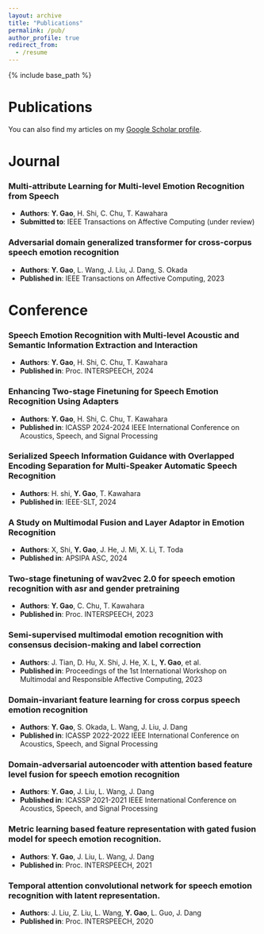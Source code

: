 ```yaml
---
layout: archive
title: "Publications"
permalink: /pub/
author_profile: true
redirect_from:
  - /resume
---
```


{% include base_path %}

Publications
======
You can also find my articles on my [Google Scholar profile](https://scholar.google.com/citations?user=aHwAO4YAAAAJ&hl=zh-CN&oi=sra).

Journal
======
### Multi-attribute Learning for Multi-level Emotion Recognition from Speech
- **Authors**: **Y. Gao**, H. Shi, C. Chu, T. Kawahara
- **Submitted to**: IEEE Transactions on Affective Computing (under review)
 
### Adversarial domain generalized transformer for cross-corpus speech emotion recognition
- **Authors**: **Y. Gao**, L. Wang, J. Liu, J. Dang, S. Okada
- **Published in**: IEEE Transactions on Affective Computing, 2023

Conference
======
### Speech Emotion Recognition with Multi-level Acoustic and Semantic Information Extraction and Interaction
- **Authors**: **Y. Gao**, H. Shi, C. Chu, T. Kawahara
- **Published in**: Proc. INTERSPEECH, 2024 

### Enhancing Two-stage Finetuning for Speech Emotion Recognition Using Adapters
- **Authors**: **Y. Gao**, H. Shi, C. Chu, T. Kawahara
- **Published in**: ICASSP 2024-2024 IEEE International Conference on Acoustics, Speech, and Signal Processing

### Serialized Speech Information Guidance with Overlapped Encoding Separation for Multi-Speaker Automatic Speech Recognition
- **Authors**: H. shi, **Y. Gao**, T. Kawahara
- **Published in**: IEEE-SLT, 2024

### A Study on Multimodal Fusion and Layer Adaptor in Emotion Recognition
- **Authors**: X, Shi, **Y. Gao**, J. He, J. Mi, X. Li, T. Toda
- **Published in**: APSIPA ASC, 2024
  
### Two-stage finetuning of wav2vec 2.0 for speech emotion recognition with asr and gender pretraining
- **Authors**: **Y. Gao**, C. Chu, T. Kawahara
- **Published in**: Proc. INTERSPEECH, 2023

### Semi-supervised multimodal emotion recognition with consensus decision-making and label correction
- **Authors**: J. Tian, D. Hu, X. Shi, J. He, X. L, **Y. Gao**, et al.
- **Published in**: Proceedings of the 1st International Workshop on Multimodal and Responsible Affective Computing, 2023

### Domain-invariant feature learning for cross corpus speech emotion recognition
- **Authors**: **Y. Gao**, S. Okada, L. Wang, J. Liu, J. Dang
- **Published in**: ICASSP 2022-2022 IEEE International Conference on Acoustics, Speech, and Signal Processing

### Domain-adversarial autoencoder with attention based feature level fusion for speech emotion recognition
- **Authors**: **Y. Gao**, J. Liu, L. Wang, J. Dang
- **Published in**: ICASSP 2021-2021 IEEE International Conference on Acoustics, Speech, and Signal Processing

### Metric learning based feature representation with gated fusion model for speech emotion recognition.
- **Authors**: **Y. Gao**, J. Liu, L. Wang, J. Dang
- **Published in**: Proc. INTERSPEECH, 2021

### Temporal attention convolutional network for speech emotion recognition with latent representation.
- **Authors**: J. Liu, Z. Liu, L. Wang, **Y. Gao**, L. Guo, J. Dang
- **Published in**: Proc. INTERSPEECH, 2020


  
